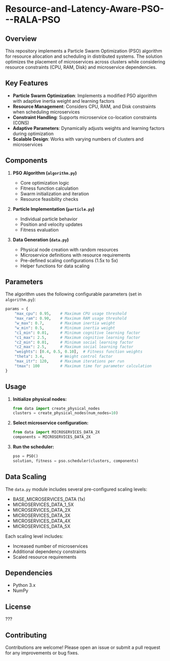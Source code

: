 # Resource-and-Latency-Aware-PSO---RALA-PSO

## Overview

This repository implements a Particle Swarm Optimization (PSO) algorithm for resource allocation and scheduling in distributed systems. The solution optimizes the placement of microservices across clusters while considering resource constraints (CPU, RAM, Disk) and microservice dependencies.

## Key Features

- **Particle Swarm Optimization**: Implements a modified PSO algorithm with adaptive inertia weight and learning factors
- **Resource Management**: Considers CPU, RAM, and Disk constraints when scheduling microservices
- **Constraint Handling**: Supports microservice co-location constraints (CONS)
- **Adaptive Parameters**: Dynamically adjusts weights and learning factors during optimization
- **Scalable Design**: Works with varying numbers of clusters and microservices

## Components

1. **PSO Algorithm (`algorithm.py`)**
   - Core optimization logic
   - Fitness function calculation
   - Swarm initialization and iteration
   - Resource feasibility checks

2. **Particle Implementation (`particle.py`)**
   - Individual particle behavior
   - Position and velocity updates
   - Fitness evaluation

3. **Data Generation (`data.py`)**
   - Physical node creation with random resources
   - Microservice definitions with resource requirements
   - Pre-defined scaling configurations (1.5x to 5x)
   - Helper functions for data scaling

## Parameters

The algorithm uses the following configurable parameters (set in `algorithm.py`):

```python
params = {
    "max_cpu": 0.95,    # Maximum CPU usage threshold
    "max_ram": 0.90,    # Maximum RAM usage threshold
    "w_max": 0.7,       # Maximum inertia weight
    "w_min": 0.5,       # Minimum inertia weight
    "c1_min": 0.01,     # Minimum cognitive learning factor
    "c1_max": 2.5,      # Maximum cognitive learning factor
    "c2_min": 0.01,     # Minimum social learning factor
    "c2_max": 2.5,      # Maximum social learning factor
    "weights": [0.4, 0.5, 0.10],  # Fitness function weights
    "theta": 3.4,       # Weight control factor
    "max_itr": 120,     # Maximum iterations per run
    "tmax": 100         # Maximum time for parameter calculation
}
```

## Usage

1. **Initialize physical nodes:**

   ```python
   from data import create_physical_nodes
   clusters = create_physical_nodes(num_nodes=10)
   ```

2. **Select microservice configuration:**

   ```python
   from data import MICROSERVICES_DATA_2X
   components = MICROSERVICES_DATA_2X
   ```

3. **Run the scheduler:**

   ```python
   pso = PSO()
   solution, fitness = pso.scheduler(clusters, components)
   ```

## Data Scaling

The `data.py` module includes several pre-configured scaling levels:

- BASE_MICROSERVICES_DATA (1x)
- MICROSERVICES_DATA_1_5X
- MICROSERVICES_DATA_2X
- MICROSERVICES_DATA_3X
- MICROSERVICES_DATA_4X
- MICROSERVICES_DATA_5X

Each scaling level includes:

- Increased number of microservices
- Additional dependency constraints
- Scaled resource requirements

## Dependencies

- Python 3.x
- NumPy

## License

???

## Contributing

Contributions are welcome! Please open an issue or submit a pull request for any improvements or bug fixes.
